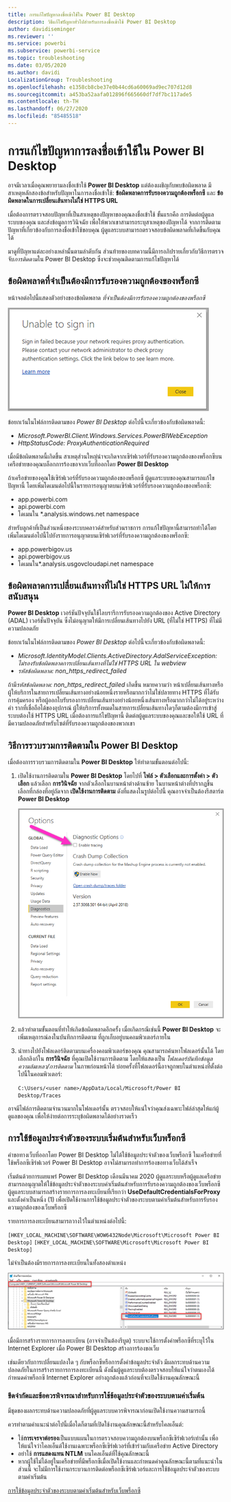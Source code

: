 ```yaml
---
title: การแก้ไขปัญหาลงชื่อเข้าใช้ใน Power BI Desktop
description: วิธีแก้ไขปัญหาทั่วไปสำหรับการลงชื่อเข้าใช้ Power BI Desktop
author: davidiseminger
ms.reviewer: ''
ms.service: powerbi
ms.subservice: powerbi-service
ms.topic: troubleshooting
ms.date: 03/05/2020
ms.author: davidi
LocalizationGroup: Troubleshooting
ms.openlocfilehash: e1358cb8cbe37e0b44cd6a60069ad9ec707d12d8
ms.sourcegitcommit: a453ba52aafa012896f665660df7df7bc117ade5
ms.contentlocale: th-TH
ms.lasthandoff: 06/27/2020
ms.locfileid: "85485518"
---
```

# <a name="troubleshooting-sign-in-for-power-bi-desktop"></a>การแก้ไขปัญหาการลงชื่อเข้าใช้ใน Power BI Desktop
อาจมีเวลาเมื่อคุณพยายามลงชื่อเข้าใช้ **Power BI Desktop** แต่ต้องเผชิญกับพบข้อผิดพลาด มีสาเหตุหลักสองข้อสำหรับปัญหาในการลงชื่อเข้าใช้: **ข้อผิดพลาดการรับรองความถูกต้องพร็อกซี** และ **ข้อผิดพลาดในการเปลี่ยนเส้นทางไม่ใช่ HTTPS URL** 

เมื่อต้องการตรวจสอบปัญหาที่เป็นสาเหตุของปัญหาของคุณลงชื่อเข้าใช้ ขั้นแรกคือ การติดต่อผู้ดูแลระบบของคุณ และส่งข้อมูลการวินิจฉัย เพื่อให้พวกเขาสามารถระบุสาเหตุของปัญหาได้ จากการติดตามปัญหาที่เกี่ยวข้องกับการลงชื่อเข้าใช้ขอบคุณ ผู้ดูแลระบบสามารถตรวจสอบข้อผิดพลาดที่เกิดขึ้นกับคุณได้ 

มาดูที่ปัญหาแต่ละอย่างเหล่านั้นตามลำดับกัน ส่วนท้ายของบทความนี้มีการอภิปรายเกี่ยวกับวิธีการตรวจจับ*การติดตาม*ใน Power BI Desktop ซึ่งจะช่วยคุณติดตามการแก้ไขปัญหาได้


## <a name="proxy-authentication-required-error"></a>ข้อผิดพลาดที่จำเป็นต้องมีการรับรองความถูกต้องของพร็อกซี

หน้าจอต่อไปนี้แสดงตัวอย่างของข้อผิดพลาด  *ที่จำเป็นต้องมีการรับรองความถูกต้องของพร็อกซี*

![ข้อผิดพลาดในการลงชื่อเข้าใช้ของข้อผิดพลาดการรับรองความถูกต้องของพร็อกซี](media/desktop-troubleshooting-sign-in/desktop-tshoot-sign-in_01.png)

ข้อยกเว้นในไฟล์การติดตามของ *Power BI Desktop* ต่อไปนี้จะเกี่ยวข้องกับข้อผิดพลาดนี้:

* *Microsoft.PowerBI.Client.Windows.Services.PowerBIWebException*
* *HttpStatusCode: ProxyAuthenticationRequired*

เมื่อมีข้อผิดพลาดนี้เกิดขึ้น สาเหตุส่วนใหญ่น่าจะเกิดจากเซิร์ฟเวอร์ที่รับรองความถูกต้องของพร็อกซีบนเครือข่ายของคุณบล็อกการร้องขอจากเว็บที่ออกโดย **Power BI Desktop** 

ถ้าเครือข่ายของคุณใช้เซิร์ฟเวอร์ที่รับรองความถูกต้องของพร็อกซี ผู้ดูแลระบบของคุณสามารถแก้ไขปัญหานี้ โดยเพิ่มโดเมนต่อไปนี้ในรายการอนุญาตบนเซิร์ฟเวอร์ที่รับรองความถูกต้องของพร็อกซี:

* app.powerbi.com
* api.powerbi.com
* โดเมนใน *.analysis.windows.net namespace

สำหรับลูกค้าที่เป็นส่วนหนึ่งของระบบคลาวด์สำหรับส่วนราชการ การแก้ไขปัญหานี้สามารถทำได้โดยเพิ่มโดเมนต่อไปนี้ไปยังรายการอนุญาตบนเซิร์ฟเวอร์ที่รับรองความถูกต้องของพร็อกซี:

* app.powerbigov.us
* api.powerbigov.us
* โดเมนใน*.analysis.usgovcloudapi.net namespace

## <a name="non-https-url-redirect-not-supported-error"></a>ข้อผิดพลาดการเปลี่ยนเส้นทางที่ไม่ใช่ HTTPS URL ไม่ให้การสนับสนุน

**Power BI Desktop** เวอร์ชันปัจจุบันใช้ไลบรารีการรับรองความถูกต้องของ Active Directory (ADAL) เวอร์ชั่นปัจจุบัน ซึ่งไม่อนุญาตให้มีการเปลี่ยนเส้นทางไปยัง URL (ที่ไม่ใช่ HTTPS) ที่ไม่มีความปลอดภัย 

ข้อยกเว้นในไฟล์การติดตามของ *Power BI Desktop* ต่อไปนี้จะเกี่ยวข้องกับข้อผิดพลาดนี้:

* *Microsoft.IdentityModel.Clients.ActiveDirectory.AdalServiceException: ไม่รองรับข้อผิดพลาดการเปลี่ยนเส้นทางที่ไม่ใช่ HTTPS URL ใน webview*
* *รหัสข้อผิดพลาด: non_https_redirect_failed*

ถ้ามี*รหัสข้อผิดพลาด: non_https_redirect_failed* เกิดขึ้น หมายความว่า หน้าเปลี่ยนเส้นทางหรือผู้ให้บริการในสายการเปลี่ยนเส้นทางอย่างน้อยหนึ่งรายหรือมากกว่าไม่ใช่ปลายทาง HTTPS ที่ได้รับการคุ้มครอง หรือผู้ออกใบรับรองการเปลี่ยนเส้นทางอย่างน้อยหนึ่งเส้นทางหรือมากกว่าไม่ได้อยู่ระหว่างคำ รากที่เชื่อถือได้ของอุปกรณ์ ผู้ให้บริการทั้งหมดในสายการเปลี่ยนเส้นทางใดๆก็ตามต้องมีการเข้าสู่ระบบต้องใช้ HTTPS URL เมื่อต้องการแก้ไขปัญหานี้ ติดต่อผู้ดูแลระบบของคุณและขอให้ใช้ URL ที่มีความปลอดภัยสำหรับไซต์ที่รับรองความถูกต้องของพวกเขา 

## <a name="how-to-collect-a-trace-in-power-bi-desktop"></a>วิธีการรวบรวมการติดตามใน Power BI Desktop

เมื่อต้องการรวบรวมการติดตามใน **Power BI Desktop** ให้ทำตามขั้นตอนต่อไปนี้:

1. เปิดใช้งานการติดตามใน **Power BI Desktop** โดยไปที่ **ไฟล์ > ตัวเลือกและการตั้งค่า > ตัวเลือก** แล้วเลือก **การวินิจฉัย** จากตัวเลือกในบานหน้าต่างด้านซ้าย ในบานหน้าต่างที่ปรากฏขึ้น เลือกที่กล่องที่อยู่ถัดจาก **เปิดใช้งานการติดตาม** ดังที่แสดงในรูปต่อไปนี้ คุณอาจจำเป็นต้องรีสตาร์ต **Power BI Desktop**
   
   ![เปิดใช้งานการติดตามใน Power BI Desktop](media/desktop-troubleshooting-sign-in/desktop-tshoot-sign-in_02.png)

2. แล้วทำตามขั้นตอนที่ทำให้เกิดข้อผิดพลาดอีกครั้ง เมื่อเกิดกรณีเช่นนี้ **Power BI Desktop** จะเพิ่มเหตุการณ์ลงในบันทึกการติดตาม ที่ถูกเก็บอยู่บนคอมพิวเตอร์ภายใน

3. นำทางไปยังโฟลเดอร์ติดตามบนเครื่องคอมพิวเตอร์ของคุณ คุณสามารถค้นหาโฟลเดอร์นั้นได้ โดยเลือกลิงก์ใน **การวินิจฉัย** ที่คุณเปิดใช้งานการติดตาม โดยให้แสดงเป็น *โฟลเดอร์บันทึกข้อมูลความล้มเหลว/การติดตาม*  ในภาพก่อนหน้าได้ บ่อยครั้งที่โฟลเดอร์นี้อาจถูกพบในตำแหน่งที่ตั้งต่อไปนี้ในคอมพิวเตอร์:

    `C:\Users/<user name>/AppData/Local/Microsoft/Power BI Desktop/Traces`

อาจมีไฟล์การติดตามจำนวนมากในโฟลเดอร์นั้น ตรวจสอบให้แน่ใจว่าคุณส่งเฉพาะไฟล์ล่าสุดให้แก่ผู้ดูแลของคุณ เพื่อให้ง่ายต่อการระบุข้อผิดพลาดได้อย่างรวดเร็ว 


## <a name="using-default-system-credentials-for-web-proxy"></a>การใช้ข้อมูลประจำตัวของระบบเริ่มต้นสำหรับเว็บพร็อกซี

คำขอทางเว็บที่ออกโดย Power BI Desktop ไม่ได้ใช้ข้อมูลประจำตัวของเว็บพร็อกซี ในเครือข่ายที่ใช้พร็อกซีเซิร์ฟเวอร์ Power BI Desktop อาจไม่สามารถทำการร้องขอทางเว็บได้สำเร็จ 

เริ่มต้นด้วยการเผยแพร่ Power BI Desktop เดือนมีนาคม 2020 ผู้ดูแลระบบหรือผู้ดูแลเครือข่ายสามารถอนุญาตให้ใช้ข้อมูลประจำตัวของระบบค่าเริ่มต้นสำหรับการรับรองความถูกต้องของเว็บพร็อกซี ผู้ดูแลระบบสามารถสร้างรายการการลงทะเบียนที่เรียกว่า **UseDefaultCredentialsForProxy** และตั้งค่าเป็นหนึ่ง (1) เพื่อเปิดใช้งานการใช้ข้อมูลประจำตัวของระบบตามค่าเริ่มต้นสำหรับการรับรองความถูกต้องของเว็บพร็อกซี

รายการการลงทะเบียนสามารถวางไว้ในตำแหน่งต่อไปนี้:

`[HKEY_LOCAL_MACHINE\SOFTWARE\WOW6432Node\Microsoft\Microsoft Power BI Desktop]`
`[HKEY_LOCAL_MACHINE\SOFTWARE\Microsoft\Microsoft Power BI Desktop]`

ไม่จำเป็นต้องมีรายการการลงทะเบียนในทั้งสองตำแหน่ง

![รหัสการลงทะเบียนสำหรับการใช้ข้อมูลประจำตัวของระบบตามค่าเริ่มต้น](media/desktop-troubleshooting-sign-in/desktop-tshoot-sign-in-03.png)

เมื่อมีการสร้างรายการการลงทะเบียน (อาจจำเป็นต้องรีบูต) ระบบจะใช้การตั้งค่าพร็อกซีที่ระบุไว้ใน Internet Explorer เมื่อ Power BI Desktop สร้างการร้องขอเว็บ 

เช่นเดียวกับการเปลี่ยนแปลงใด ๆ กับพร็อกซีหรือการตั้งค่าข้อมูลประจำตัว มีผลกระทบด้านความปลอดภัยในการสร้างรายการการลงทะเบียนนี้ ดังนั้นผู้ดูแลระบบต้องตรวจสอบให้แน่ใจว่าตนเองได้กำหนดค่าพร็อกซี Internet Explorer อย่างถูกต้องแล้วก่อนที่จะเปิดใช้งานคุณลักษณะนี้         

### <a name="limitations-and-considerations-for-using-default-system-credentials"></a>ขีดจำกัดและข้อควรพิจารณาสำหรับการใช้ข้อมูลประจำตัวของระบบตามค่าเริ่มต้น

มีชุดของผลกระทบด้านความปลอดภัยที่ผู้ดูแลระบบควรพิจารณาก่อนเปิดใช้งานความสามารถนี้ 

ควรทำตามคำแนะนำต่อไปนี้เมื่อใดก็ตามที่เปิดใช้งานคุณลักษณะนี้สำหรับไคลเอ็นต์:

* ใช้**การเจรจาต่อรอง**เป็นแบบแผนในการตรวจสอบความถูกต้องบนพร็อกซีเซิร์ฟเวอร์เท่านั้น เพื่อให้แน่ใจว่าไคลเอ็นต์ใช้งานเฉพาะพร็อกซีเซิร์ฟเวอร์ที่เข้าร่วมกับเครือข่าย Active Directory 
* อย่าใช้ **การแสดงแทน NTLM** บนไคลเอ็นต์ที่ใช้คุณลักษณะนี้
* หากผู้ใช้ไม่ได้อยู่ในเครือข่ายที่มีพร็อกซีเมื่อเปิดใช้งานและกำหนดค่าคุณลักษณะนี้ตามที่แนะนำในส่วนนี้ จะไม่มีการใช้งานกระบวนการติดต่อพร็อกซีเซิร์ฟเวอร์และการใช้ข้อมูลประจำตัวของระบบตามค่าเริ่มต้น


[การใช้ข้อมูลประจำตัวของระบบตามค่าเริ่มต้นสำหรับเว็บพร็อกซี](#using-default-system-credentials-for-web-proxy)

